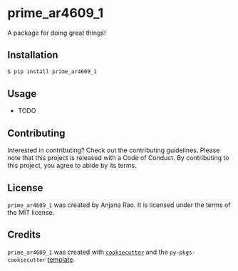 # prime_ar4609_1

A package for doing great things!

## Installation

```bash
$ pip install prime_ar4609_1
```

## Usage

- TODO

## Contributing

Interested in contributing? Check out the contributing guidelines. Please note that this project is released with a Code of Conduct. By contributing to this project, you agree to abide by its terms.

## License

`prime_ar4609_1` was created by Anjana Rao. It is licensed under the terms of the MIT license.

## Credits

`prime_ar4609_1` was created with [`cookiecutter`](https://cookiecutter.readthedocs.io/en/latest/) and the `py-pkgs-cookiecutter` [template](https://github.com/py-pkgs/py-pkgs-cookiecutter).
